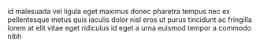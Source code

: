 id malesuada vel ligula eget maximus donec pharetra tempus nec ex pellentesque
metus quis iaculis dolor nisl eros ut purus tincidunt ac fringilla lorem at
elit vitae eget ridiculus id eget a urna euismod tempor a commodo nibh